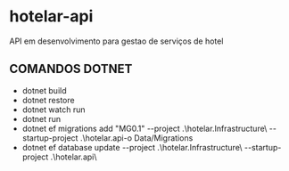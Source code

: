 # hotelar-api
API em desenvolvimento para gestao de serviços de hotel


## COMANDOS DOTNET 
 * dotnet build
 * dotnet restore
 * dotnet watch run
 * dotnet run
 * dotnet ef migrations add "MG0.1" --project .\hotelar.Infrastructure\ --startup-project .\hotelar.api-o Data/Migrations
 * dotnet ef database update --project .\hotelar.Infrastructure\ --startup-project .\hotelar.api\